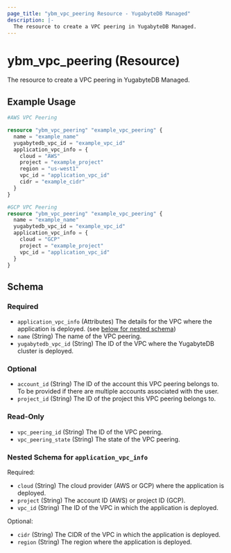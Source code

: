 ```yaml
---
page_title: "ybm_vpc_peering Resource - YugabyteDB Managed"
description: |-
  The resource to create a VPC peering in YugabyteDB Managed.
---
```


# ybm_vpc_peering (Resource)

The resource to create a VPC peering in YugabyteDB Managed.


## Example Usage

```terraform
#AWS VPC Peering

resource "ybm_vpc_peering" "example_vpc_peering" {
  name = "example_name"
  yugabytedb_vpc_id = "example_vpc_id"
  application_vpc_info = {
    cloud = "AWS"
    project = "example_project"
    region = "us-west1"
    vpc_id = "application_vpc_id"
    cidr = "example_cidr"
  }
}

#GCP VPC Peering
resource "ybm_vpc_peering" "example_vpc_peering" {
  name = "example_name"
  yugabytedb_vpc_id = "example_vpc_id"
  application_vpc_info = {
    cloud = "GCP"
    project = "example_project"
    vpc_id = "application_vpc_id"
  }
}
```

<!-- schema generated by tfplugindocs -->
## Schema

### Required

- `application_vpc_info` (Attributes) The details for the VPC where the application is deployed. (see [below for nested schema](#nestedatt--application_vpc_info))
- `name` (String) The name of the VPC peering.
- `yugabytedb_vpc_id` (String) The ID of the VPC where the YugabyteDB cluster is deployed.

### Optional

- `account_id` (String) The ID of the account this VPC peering belongs to. To be provided if there are multiple accounts associated with the user.
- `project_id` (String) The ID of the project this VPC peering belongs to.

### Read-Only

- `vpc_peering_id` (String) The ID of the VPC peering.
- `vpc_peering_state` (String) The state of the VPC peering.

<a id="nestedatt--application_vpc_info"></a>
### Nested Schema for `application_vpc_info`

Required:

- `cloud` (String) The cloud provider (AWS or GCP) where the application is deployed.
- `project` (String) The account ID (AWS) or project ID (GCP).
- `vpc_id` (String) The ID of the VPC in which the application is deployed.

Optional:

- `cidr` (String) The CIDR of the VPC in which the application is deployed.
- `region` (String) The region where the application is deployed.
